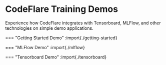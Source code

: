 # CodeFlare Training Demos

Experience how CodeFlare integrates with Tensorboard, MLFlow, and other technologies on simple demo applications.

=== "Getting Started Demo"
    :import{./getting-started}

=== "MLFlow Demo"
    :import{./mlflow}

=== "Tensorboard Demo"
    :import{./tensorboard}
